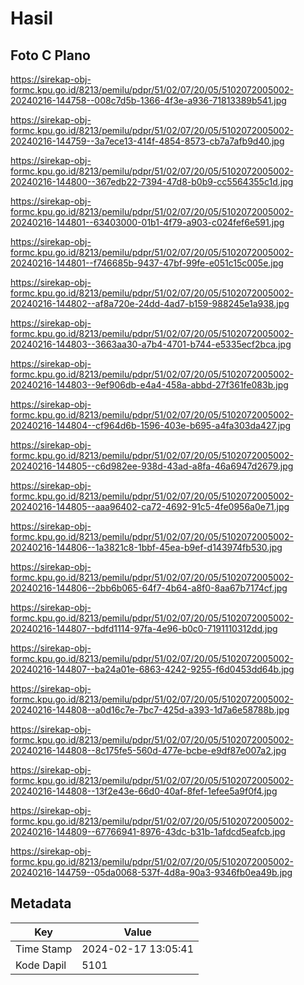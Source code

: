 # Hasil

## Foto C Plano

https://sirekap-obj-formc.kpu.go.id/8213/pemilu/pdpr/51/02/07/20/05/5102072005002-20240216-144758--008c7d5b-1366-4f3e-a936-71813389b541.jpg

https://sirekap-obj-formc.kpu.go.id/8213/pemilu/pdpr/51/02/07/20/05/5102072005002-20240216-144759--3a7ece13-414f-4854-8573-cb7a7afb9d40.jpg

https://sirekap-obj-formc.kpu.go.id/8213/pemilu/pdpr/51/02/07/20/05/5102072005002-20240216-144800--367edb22-7394-47d8-b0b9-cc5564355c1d.jpg

https://sirekap-obj-formc.kpu.go.id/8213/pemilu/pdpr/51/02/07/20/05/5102072005002-20240216-144801--63403000-01b1-4f79-a903-c024fef6e591.jpg

https://sirekap-obj-formc.kpu.go.id/8213/pemilu/pdpr/51/02/07/20/05/5102072005002-20240216-144801--f746685b-9437-47bf-99fe-e051c15c005e.jpg

https://sirekap-obj-formc.kpu.go.id/8213/pemilu/pdpr/51/02/07/20/05/5102072005002-20240216-144802--af8a720e-24dd-4ad7-b159-988245e1a938.jpg

https://sirekap-obj-formc.kpu.go.id/8213/pemilu/pdpr/51/02/07/20/05/5102072005002-20240216-144803--3663aa30-a7b4-4701-b744-e5335ecf2bca.jpg

https://sirekap-obj-formc.kpu.go.id/8213/pemilu/pdpr/51/02/07/20/05/5102072005002-20240216-144803--9ef906db-e4a4-458a-abbd-27f361fe083b.jpg

https://sirekap-obj-formc.kpu.go.id/8213/pemilu/pdpr/51/02/07/20/05/5102072005002-20240216-144804--cf964d6b-1596-403e-b695-a4fa303da427.jpg

https://sirekap-obj-formc.kpu.go.id/8213/pemilu/pdpr/51/02/07/20/05/5102072005002-20240216-144805--c6d982ee-938d-43ad-a8fa-46a6947d2679.jpg

https://sirekap-obj-formc.kpu.go.id/8213/pemilu/pdpr/51/02/07/20/05/5102072005002-20240216-144805--aaa96402-ca72-4692-91c5-4fe0956a0e71.jpg

https://sirekap-obj-formc.kpu.go.id/8213/pemilu/pdpr/51/02/07/20/05/5102072005002-20240216-144806--1a3821c8-1bbf-45ea-b9ef-d143974fb530.jpg

https://sirekap-obj-formc.kpu.go.id/8213/pemilu/pdpr/51/02/07/20/05/5102072005002-20240216-144806--2bb6b065-64f7-4b64-a8f0-8aa67b7174cf.jpg

https://sirekap-obj-formc.kpu.go.id/8213/pemilu/pdpr/51/02/07/20/05/5102072005002-20240216-144807--bdfd1114-97fa-4e96-b0c0-7191110312dd.jpg

https://sirekap-obj-formc.kpu.go.id/8213/pemilu/pdpr/51/02/07/20/05/5102072005002-20240216-144807--ba24a01e-6863-4242-9255-f6d0453dd64b.jpg

https://sirekap-obj-formc.kpu.go.id/8213/pemilu/pdpr/51/02/07/20/05/5102072005002-20240216-144808--a0d16c7e-7bc7-425d-a393-1d7a6e58788b.jpg

https://sirekap-obj-formc.kpu.go.id/8213/pemilu/pdpr/51/02/07/20/05/5102072005002-20240216-144808--8c175fe5-560d-477e-bcbe-e9df87e007a2.jpg

https://sirekap-obj-formc.kpu.go.id/8213/pemilu/pdpr/51/02/07/20/05/5102072005002-20240216-144808--13f2e43e-66d0-40af-8fef-1efee5a9f0f4.jpg

https://sirekap-obj-formc.kpu.go.id/8213/pemilu/pdpr/51/02/07/20/05/5102072005002-20240216-144809--67766941-8976-43dc-b31b-1afdcd5eafcb.jpg

https://sirekap-obj-formc.kpu.go.id/8213/pemilu/pdpr/51/02/07/20/05/5102072005002-20240216-144759--05da0068-537f-4d8a-90a3-9346fb0ea49b.jpg


## Metadata

| Key        | Value               |
| ---------- | ------------------- |
| Time Stamp | 2024-02-17 13:05:41 |
| Kode Dapil | 5101                |



